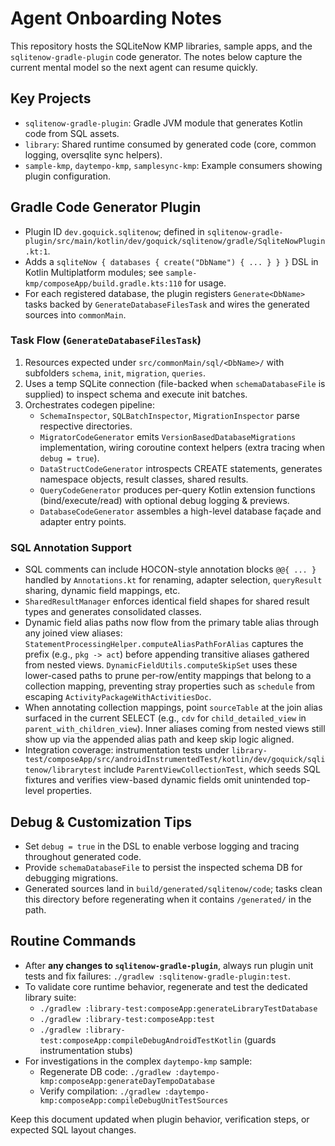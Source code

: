 # Agent Onboarding Notes

This repository hosts the SQLiteNow KMP libraries, sample apps, and the `sqlitenow-gradle-plugin` code generator.
The notes below capture the current mental model so the next agent can resume quickly.

## Key Projects
- `sqlitenow-gradle-plugin`: Gradle JVM module that generates Kotlin code from SQL assets.
- `library`: Shared runtime consumed by generated code (core, common logging, oversqlite sync helpers).
- `sample-kmp`, `daytempo-kmp`, `samplesync-kmp`: Example consumers showing plugin configuration.

## Gradle Code Generator Plugin
- Plugin ID `dev.goquick.sqlitenow`; defined in `sqlitenow-gradle-plugin/src/main/kotlin/dev/goquick/sqlitenow/gradle/SqliteNowPlugin.kt:1`.
- Adds a `sqliteNow { databases { create("DbName") { ... } } }` DSL in Kotlin Multiplatform modules; see `sample-kmp/composeApp/build.gradle.kts:110` for usage.
- For each registered database, the plugin registers `Generate<DbName>` tasks backed by `GenerateDatabaseFilesTask` and wires the generated sources into `commonMain`.

### Task Flow (`GenerateDatabaseFilesTask`)
1. Resources expected under `src/commonMain/sql/<DbName>/` with subfolders `schema`, `init`, `migration`, `queries`.
2. Uses a temp SQLite connection (file-backed when `schemaDatabaseFile` is supplied) to inspect schema and execute init batches.
3. Orchestrates codegen pipeline:
   - `SchemaInspector`, `SQLBatchInspector`, `MigrationInspector` parse respective directories.
   - `MigratorCodeGenerator` emits `VersionBasedDatabaseMigrations` implementation, wiring coroutine context helpers (extra tracing when `debug = true`).
   - `DataStructCodeGenerator` introspects CREATE statements, generates namespace objects, result classes, shared results.
   - `QueryCodeGenerator` produces per-query Kotlin extension functions (bind/execute/read) with optional debug logging & previews.
   - `DatabaseCodeGenerator` assembles a high-level database façade and adapter entry points.

### SQL Annotation Support
- SQL comments can include HOCON-style annotation blocks `@@{ ... }` handled by `Annotations.kt` for renaming, adapter selection, `queryResult` sharing, dynamic field mappings, etc.
- `SharedResultManager` enforces identical field shapes for shared result types and generates consolidated classes.
- Dynamic field alias paths now flow from the primary table alias through any joined view aliases: `StatementProcessingHelper.computeAliasPathForAlias` captures the prefix (e.g., `pkg -> act`) before appending transitive aliases gathered from nested views. `DynamicFieldUtils.computeSkipSet` uses these lower-cased paths to prune per-row/entity mappings that belong to a collection mapping, preventing stray properties such as `schedule` from escaping `ActivityPackageWithActivitiesDoc`.
- When annotating collection mappings, point `sourceTable` at the join alias surfaced in the current SELECT (e.g., `cdv` for `child_detailed_view` in `parent_with_children_view`). Inner aliases coming from nested views still show up via the appended alias path and keep skip logic aligned.
- Integration coverage: instrumentation tests under `library-test/composeApp/src/androidInstrumentedTest/kotlin/dev/goquick/sqlitenow/librarytest` include `ParentViewCollectionTest`, which seeds SQL fixtures and verifies view-based dynamic fields omit unintended top-level properties.

## Debug & Customization Tips
- Set `debug = true` in the DSL to enable verbose logging and tracing throughout generated code.
- Provide `schemaDatabaseFile` to persist the inspected schema DB for debugging migrations.
- Generated sources land in `build/generated/sqlitenow/code`; tasks clean this directory before regenerating when it contains `/generated/` in the path.

## Routine Commands
- After **any changes to `sqlitenow-gradle-plugin`**, always run plugin unit tests and fix failures: `./gradlew :sqlitenow-gradle-plugin:test`.
- To validate core runtime behavior, regenerate and test the dedicated library suite:
  - `./gradlew :library-test:composeApp:generateLibraryTestDatabase`
  - `./gradlew :library-test:composeApp:test`
  - `./gradlew :library-test:composeApp:compileDebugAndroidTestKotlin` (guards instrumentation stubs)
- For investigations in the complex `daytempo-kmp` sample:
  - Regenerate DB code: `./gradlew :daytempo-kmp:composeApp:generateDayTempoDatabase`
  - Verify compilation: `./gradlew :daytempo-kmp:composeApp:compileDebugUnitTestSources`

Keep this document updated when plugin behavior, verification steps, or expected SQL layout changes.
